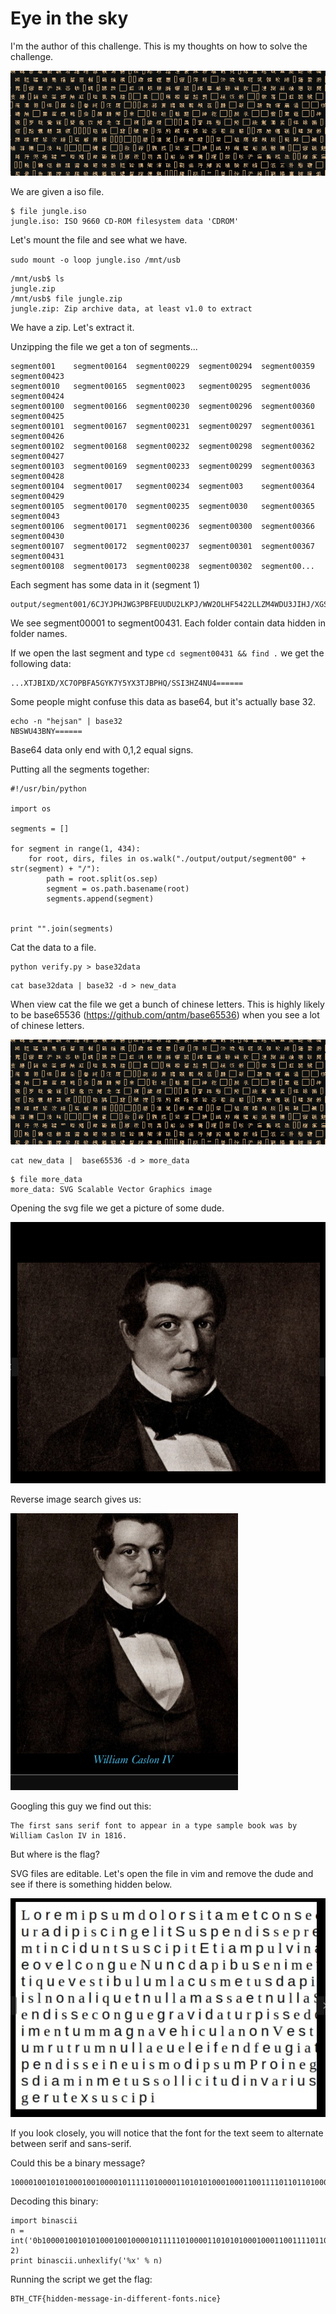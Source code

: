 # Eye in the sky

I'm the author of this challenge. This is my thoughts on how to solve the challenge.


![alt text](1.png "Chall")

We are given a iso file.

```
$ file jungle.iso 
jungle.iso: ISO 9660 CD-ROM filesystem data 'CDROM'
```

Let's mount the file and see what we have.

`sudo mount -o loop jungle.iso /mnt/usb`

``` 
/mnt/usb$ ls
jungle.zip
/mnt/usb$ file jungle.zip 
jungle.zip: Zip archive data, at least v1.0 to extract
```

We have a zip. Let's extract it.

Unzipping the file we get a ton of segments...

```
segment001    segment00164  segment00229  segment00294  segment00359  segment00423
segment0010   segment00165  segment0023   segment00295  segment0036   segment00424
segment00100  segment00166  segment00230  segment00296  segment00360  segment00425
segment00101  segment00167  segment00231  segment00297  segment00361  segment00426
segment00102  segment00168  segment00232  segment00298  segment00362  segment00427
segment00103  segment00169  segment00233  segment00299  segment00363  segment00428
segment00104  segment0017   segment00234  segment003    segment00364  segment00429
segment00105  segment00170  segment00235  segment0030   segment00365  segment0043
segment00106  segment00171  segment00236  segment00300  segment00366  segment00430
segment00107  segment00172  segment00237  segment00301  segment00367  segment00431
segment00108  segment00173  segment00238  segment00302  segment00...
```

Each segment has some data in it (segment 1)

```
output/segment001/6CJYJPHJWG3PBFEUUDU2LKPJ/WW2OLHF5422LLZM4WDU3JIHJ/XGS6TNNH46E3JZVEULTJJMHF/............
```

We see segment00001 to segment00431. Each folder contain data hidden in folder names.

If we open the last segment and type `cd segment00431 && find .` we get the following data:

```
...XTJBIXD/XC7OPBFA5GYK7Y5YX3TJBPHQ/SSI3HZ4NU4======
```

Some people might confuse this data as base64, but it's actually base 32.

```
echo -n "hejsan" | base32
NBSWU43BNY======
```

Base64 data only end with 0,1,2 equal signs.

Putting all the segments together:

```
#!/usr/bin/python

import os

segments = []

for segment in range(1, 434):
	for root, dirs, files in os.walk("./output/output/segment00" + str(segment) + "/"):
		path = root.split(os.sep)
		segment = os.path.basename(root)
		segments.append(segment)


print "".join(segments)
```

Cat the data to a file.

```
python verify.py > base32data
```

```
cat base32data | base32 -d > new_data
```

When view cat the file we get a bunch of chinese letters.
This is highly likely to be base65536 (https://github.com/qntm/base65536) when you see a lot of chinese letters.

![alt text](1.png "Chall")

```
cat new_data |  base65536 -d > more_data
```

```
$ file more_data 
more_data: SVG Scalable Vector Graphics image
```

Opening the svg file we get a picture of some dude.

![alt text](2.png "Chall")

Reverse image search gives us:

![alt text](3.png "Chall")

Googling this guy we find out this:

```
The first sans serif font to appear in a type sample book was by William Caslon IV in 1816.
```

But where is the flag? 

SVG files are editable. Let's open the file in vim and remove the dude and see if there is something hidden below.

![alt text](4.png "Chall")

If you look closely, you will notice that the font for the text seem to alternate between serif and sans-serif.

Could this be a binary message?

```
100001001010100010010000101111101000011010101000100011001111011011010000110100101100100011001000110010101101110001011010110110101100101011100110111001101100001011001110110010100101101011010010110111000101101011001000110100101100110011001100110010101110010011001010110111001110100001011010110011001101111011011100111010001110011001011100110111001101001011000110110010101111101
```

Decoding this binary:

```
import binascii
n = int('0b100001001010100010010000101111101000011010101000100011001111011011010000110100101100100011001000110010101101110001011010110110101100101011100110111001101100001011001110110010100101101011010010110111000101101011001000110100101100110011001100110010101110010011001010110111001110100001011010110011001101111011011100111010001110011001011100110111001101001011000110110010101111101', 2) 
print binascii.unhexlify('%x' % n)
```

Running the script we get the flag:

```
BTH_CTF{hidden-message-in-different-fonts.nice}
```
